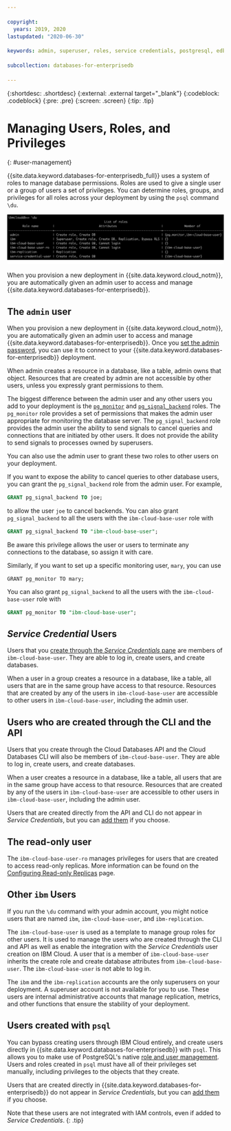 ```yaml
---

copyright:
  years: 2019, 2020
lastupdated: "2020-06-30"

keywords: admin, superuser, roles, service credentials, postgresql, edb, enterprisedb

subcollection: databases-for-enterprisedb

---
```


{:shortdesc: .shortdesc}
{:external: .external target="_blank"}
{:codeblock: .codeblock}
{:pre: .pre}
{:screen: .screen}
{:tip: .tip}


# Managing Users, Roles, and Privileges 
{: #user-management}

{{site.data.keyword.databases-for-enterprisedb_full}} uses a system of roles to manage database permissions. Roles are used to give a single user or a group of users a set of privileges. You can determine roles, groups, and privileges for all roles across your deployment by using the `psql` command `\du`.

![Table Results from \du command](images/user_management_du.png)

When you provision a new deployment in {{site.data.keyword.cloud_notm}}, you are automatically given an admin user to access and manage {{site.data.keyword.databases-for-enterprisedb}}.

## The `admin` user

When you provision a new deployment in {{site.data.keyword.cloud_notm}}, you are automatically given an admin user to access and manage {{site.data.keyword.databases-for-enterprisedb}}. Once you [set the admin password](/docs/databases-for-enterprisedb?topic=databases-for-enterprisedb-admin-password), you can use it to connect to your {{site.data.keyword.databases-for-enterprisedb}} deployment.

When admin creates a resource in a database, like a table, admin owns that object. Resources that are created by admin are not accessible by other users, unless you expressly grant permissions to them.

The biggest difference between the admin user and any other users you add to your deployment is the [`pg_monitor`](https://www.postgresql.org/docs/current/default-roles.html) and [`pg_signal_backend`](https://www.postgresql.org/docs/current/default-roles.html) roles. The `pg_monitor` role provides a set of permissions that makes the admin user appropriate for monitoring the database server. The `pg_signal_backend` role provides the admin user the ability to send signals to cancel queries and connections that are initiated by other users. It does not provide the ability to send signals to processes owned by superusers.

You can also use the admin user to grant these two roles to other users on your deployment.

If you want to expose the ability to cancel queries to other database users, you can grant the `pg_signal_backend` role from the admin user. For example, 
```sql
GRANT pg_signal_backend TO joe;
``` 
to allow the user `joe` to cancel backends. You can also grant `pg_signal_backend` to all the users with the `ibm-cloud-base-user` role with 
```sql
GRANT pg_signal_backend TO "ibm-cloud-base-user";
``` 
Be aware this privilege allows the user or users to terminate any connections to the database, so assign it with care.

Similarly, if you want to set up a specific monitoring user, `mary`, you can use
```
GRANT pg_monitor TO mary;
```
You can also grant `pg_signal_backend` to all the users with the `ibm-cloud-base-user` role with 
```sql
GRANT pg_monitor TO "ibm-cloud-base-user";
```

## _Service Credential_ Users

Users that you [create through the _Service Credentials_ pane](/docs/databases-for-enterprisedb?topic=databases-for-enterprisedb-connection-strings#creating-users-in-_service-credentials_) are members of `ibm-cloud-base-user`. They are able to log in, create users, and create databases.

When a user in a group creates a resource in a database, like a table, all users that are in the same group have access to that resource. Resources that are created by any of the users in `ibm-cloud-base-user` are accessible to other users in `ibm-cloud-base-user`, including the admin user.

## Users who are created through the CLI and the API

Users that you create through the Cloud Databases API and the Cloud Databases CLI will also be members of `ibm-cloud-base-user`. They are able to log in, create users, and create databases.

When a user creates a resource in a database, like a table, all users that are in the same group have access to that resource. Resources that are created by any of the users in `ibm-cloud-base-user` are accessible to other users in `ibm-cloud-base-user`, including the admin user.

Users that are created directly from the API and CLI do not appear in _Service Credentials_, but you can [add them](/docs/databases-for-enterprisedb?topic=databases-for-enterprisedb-connection-strings#adding-users-to-_service-credentials_) if you choose.

## The read-only user

The `ibm-cloud-base-user-ro` manages privileges for users that are created to access read-only replicas. More information can be found on the [Configuring Read-only Replicas](/docs/databases-for-enterprisedb?topic=databases-for-enterprisedb-read-only-replicas) page.

## Other `ibm` Users

If you run the `\du` command with your admin account, you might notice users that are named `ibm`,  `ibm-cloud-base-user`, and `ibm-replication`.

The `ibm-cloud-base-user` is used as a template to manage group roles for other users. It is used to manage the users who are created through the CLI and API as well as enable the integration with the _Service Credentials_ user creation on IBM Cloud. A user that is a member of `ibm-cloud-base-user` inherits the create role and create database attributes from `ibm-cloud-base-user`. The `ibm-cloud-base-user` is not able to log in.

The `ibm` and the `ibm-replication` accounts are the only superusers on your deployment. A superuser account is not available for you to use. These users are internal administrative accounts that manage replication, metrics, and other functions that ensure the stability of your deployment.

## Users created with `psql`

You can bypass creating users through IBM Cloud entirely, and create users directly in {{site.data.keyword.databases-for-enterprisedb}} with `psql`. This allows you to make use of PostgreSQL's native [role and user management](https://www.postgresql.org/docs/current/database-roles.html). Users and roles created in `psql` must have all of their privileges set manually, including privileges to the objects that they create.

Users that are created directly in {{site.data.keyword.databases-for-enterprisedb}} do not appear in _Service Credentials_, but you can [add them](/docs/databases-for-enterprisedb?topic=databases-for-enterprisedb-connection-strings#adding-users-to-_service-credentials_) if you choose. 

Note that these users are not integrated with IAM controls, even if added to _Service Credentials_.
{: .tip}

